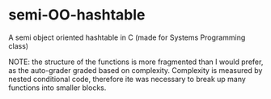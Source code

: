# semi-OO-hashtable
A semi object oriented hashtable in C (made for Systems Programming class)

NOTE: the structure of the functions is more fragmented than I would prefer, as the auto-grader graded based on complexity.
Complexity is measured by nested conditional code, therefore ite was necessary to break up many functions into smaller blocks.
